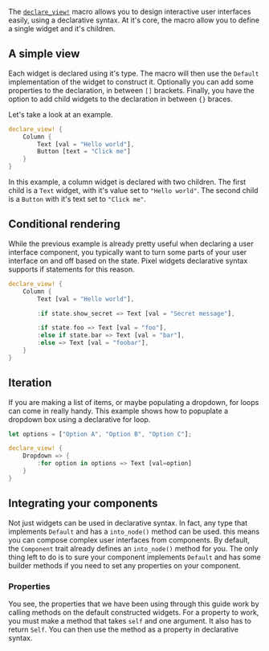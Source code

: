 The [`declare_view!`](#macro.declare_view) macro allows you to design interactive user interfaces easily, using a declarative syntax.
At it's core, the macro allow you to define a single widget and it's children. 

## A simple view
Each widget is declared using it's type. The macro will then use the `Default` implementation of the widget to construct it. Optionally you can add some properties to the declaration, in between `[]` brackets. Finally, you have the option to add child widgets to the declaration in between `{}` braces.

Let's take a look at an example.
```rust
declare_view! {
    Column {
        Text [val = "Hello world"],
        Button [text = "Click me"]
    }
}
```
In this example, a column widget is declared with two children. The first child is a `Text` widget, with it's value set to `"Hello world"`. The second child is a `Button` with it's text set to `"Click me"`.

## Conditional rendering
While the previous example is already pretty useful when declaring a user interface component, you typically want to turn some parts of your user interface on and off based on the state. Pixel widgets declarative syntax supports if statements for this reason. 
```rust
declare_view! {
    Column {
        Text [val = "Hello world"],

        :if state.show_secret => Text [val = "Secret message"],

        :if state.foo => Text [val = "foo"],
        :else if state.bar => Text [val = "bar"],
        :else => Text [val = "foobar"],
    }
}
```

## Iteration
If you are making a list of items, or maybe populating a dropdown, for loops can come in really handy. This example shows how to popuplate a dropdown box using a declarative for loop.
```rust
let options = ["Option A", "Option B", "Option C"];

declare_view! {
    Dropdown => {
        :for option in options => Text [val=option]
    }
}
```

## Integrating your components
Not just widgets can be used in declarative syntax. In fact, any type that implements `Default` and has a `into_node()` method can be used. this means you can compose complex user interfaces from components. By default, the `Component` trait already defines an `into_node()` method for you. The only thing left to do is to sure your component implements `Default` and has some builder methods if you need to set any properties on your component.

### Properties
You see, the properties that we have been using through this guide work by calling methods on the default constructed widgets. For a property to work, you must make a method that takes `self` and one argument. It also has to return `Self`. You can then use the method as a property in declarative syntax.
